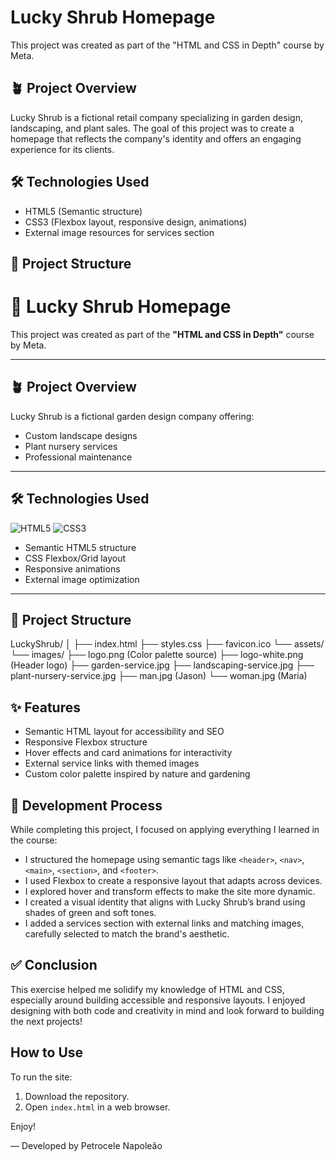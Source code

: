 # Lucky Shrub Homepage

This project was created as part of the "HTML and CSS in Depth" course by Meta.

## 🪴 Project Overview

Lucky Shrub is a fictional retail company specializing in garden design, landscaping, and plant sales. The goal of this project was to create a homepage that reflects the company's identity and offers an engaging experience for its clients.

## 🛠️ Technologies Used

- HTML5 (Semantic structure)
- CSS3 (Flexbox layout, responsive design, animations)
- External image resources for services section

## 📐 Project Structure

# 🌿 Lucky Shrub Homepage  

This project was created as part of the **"HTML and CSS in Depth"** course by Meta.  

---

## 🪴 Project Overview  
Lucky Shrub is a fictional garden design company offering:  
- Custom landscape designs  
- Plant nursery services  
- Professional maintenance  

---

## 🛠️ Technologies Used  
![HTML5](https://img.shields.io/badge/HTML5-E34F26?logo=html5&logoColor=white)
![CSS3](https://img.shields.io/badge/CSS3-1572B6?logo=css3&logoColor=white)  
- Semantic HTML5 structure  
- CSS Flexbox/Grid layout  
- Responsive animations  
- External image optimization  

---

## 📂 Project Structure  

LuckyShrub/
│
├── index.html
├── styles.css
├── favicon.ico
└── assets/
    └── images/
        ├── logo.png          (Color palette source)
        ├── logo-white.png    (Header logo) 
        ├── garden-service.jpg
        ├── landscaping-service.jpg
        ├── plant-nursery-service.jpg
        ├── man.jpg           (Jason)
        └── woman.jpg         (Maria)


## ✨ Features

- Semantic HTML layout for accessibility and SEO
- Responsive Flexbox structure
- Hover effects and card animations for interactivity
- External service links with themed images
- Custom color palette inspired by nature and gardening

## 🧠 Development Process

While completing this project, I focused on applying everything I learned in the course:
- I structured the homepage using semantic tags like `<header>`, `<nav>`, `<main>`, `<section>`, and `<footer>`.
- I used Flexbox to create a responsive layout that adapts across devices.
- I explored hover and transform effects to make the site more dynamic.
- I created a visual identity that aligns with Lucky Shrub’s brand using shades of green and soft tones.
- I added a services section with external links and matching images, carefully selected to match the brand's aesthetic.

## ✅ Conclusion

This exercise helped me solidify my knowledge of HTML and CSS, especially around building accessible and responsive layouts. I enjoyed designing with both code and creativity in mind and look forward to building the next projects!

## How to Use

To run the site:
1. Download the repository.
2. Open `index.html` in a web browser.

Enjoy!

— Developed by Petrocele Napoleão

